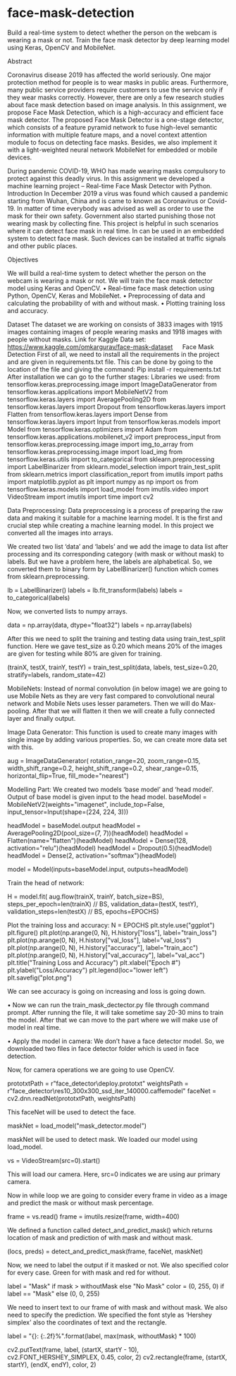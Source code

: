 # face-mask-detection
Build a real-time system to detect whether the person on the webcam is wearing a mask or not. Train the face mask detector by deep learning model using Keras, OpenCV and MobileNet.

Abstract

Coronavirus disease 2019 has affected the world seriously. One major protection method for people is to wear masks in public areas. Furthermore, many public service providers require customers to use the service only if they wear masks correctly. However, there are only a few research studies about face mask detection based on image analysis. In this assignment, we propose Face Mask Detection, which is a high-accuracy and efficient face mask detector. The proposed Face Mask Detector is a one-stage detector, which consists of a feature pyramid network to fuse high-level semantic information with multiple feature maps, and a novel context attention module to focus on detecting face masks. Besides, we also implement it with a light-weighted neural network MobileNet for embedded or mobile devices.

During pandemic COVID-19, WHO has made wearing masks compulsory to protect against this deadly virus. In this assignment we developed a machine learning project – Real-time Face Mask Detector with Python.
 
Introduction
In December 2019 a virus was found which caused a pandemic starting from Wuhan, China and is came to known as Coronavirus or Covid-19. In matter of time everybody was advised as well as order to use the mask for their own safety. Government also started punishing those not wearing mask by collecting fine. This project is helpful in such scenarios where it can detect face mask in real time. In can be used in an embedded system to detect face mask. Such devices can be installed at traffic signals and other public places.

Objectives

We will build a real-time system to detect whether the person on the webcam is wearing a mask or not. We will train the face mask detector model using Keras and OpenCV.
•	Real-time face mask detection using Python, OpenCV, Keras and MobileNet.
•	Preprocessing of data and calculating the probability of with and without mask.
•	Plotting training loss and accuracy.

Dataset
The dataset we are working on consists of 3833 images with 1915 images containing images of people wearing masks and 1918 images with people without masks.
Link for Kaggle Data set: https://www.kaggle.com/omkargurav/face-mask-dataset
 
Face Mask Detection
First of all, we need to install all the requirements in the project and are given in requirements.txt file. This can be done by going to the location of the file and giving the command:
Pip install -r requirements.txt
After installation we can go to the further stages:
Libraries we used:
from tensorflow.keras.preprocessing.image import ImageDataGenerator
from tensorflow.keras.applications import MobileNetV2
from tensorflow.keras.layers import AveragePooling2D
from tensorflow.keras.layers import Dropout
from tensorflow.keras.layers import Flatten
from tensorflow.keras.layers import Dense
from tensorflow.keras.layers import Input
from tensorflow.keras.models import Model
from tensorflow.keras.optimizers import Adam
from tensorflow.keras.applications.mobilenet_v2 import preprocess_input
from tensorflow.keras.preprocessing.image import img_to_array
from tensorflow.keras.preprocessing.image import load_img
from tensorflow.keras.utils import to_categorical
from sklearn.preprocessing import LabelBinarizer
from sklearn.model_selection import train_test_split
from sklearn.metrics import classification_report
from imutils import paths
import matplotlib.pyplot as plt
import numpy as np
import os
from tensorflow.keras.models import load_model
from imutils.video import VideoStream
import imutils
import time
import cv2


Data Preprocessing:
Data preprocessing is a process of preparing the raw data and making it suitable for a machine learning model. It is the first and crucial step while creating a machine learning model. In this project we converted all the images into arrays. 

We created two list ‘data’ and ‘labels’ and we add the image to data list after processing and its corresponding category (with mask or without mask) to labels. But we have a problem here, the labels are alphabetical. So, we converted them to binary form by LabelBinarizer() function which comes from sklearn.preprocessing.




lb = LabelBinarizer()
labels = lb.fit_transform(labels)
labels = to_categorical(labels)

Now, we converted lists to numpy arrays.

data = np.array(data, dtype="float32")
labels = np.array(labels)

After this we need to split the training and testing data using train_test_split function. Here we gave test_size as 0.20 which means 20% of the images are given for testing while 80% are given for training.

(trainX, testX, trainY, testY) = train_test_split(data, labels,
	test_size=0.20, stratify=labels, random_state=42)



MobileNets:
Instead of normal convolution (in below image) we are going to use Mobile Nets as they are very fast compared to convolutional neural network and Mobile Nets uses lesser parameters. Then we will do Max-pooling. After that we will flatten it then we will create a fully connected layer and finally output.
 



 
Image Data Generator: 
This function is used to create many images with single image by adding various properties. So, we can create more data set with this.

aug = ImageDataGenerator(
	rotation_range=20,
	zoom_range=0.15,
	width_shift_range=0.2,
	height_shift_range=0.2,
	shear_range=0.15,
	horizontal_flip=True,
	fill_mode="nearest")

Modelling Part: 
We created two models ‘base model’ and ‘head model’. Output of base model is given input to the head model. 
baseModel = MobileNetV2(weights="imagenet", include_top=False,
	input_tensor=Input(shape=(224, 224, 3)))

headModel = baseModel.output
headModel = AveragePooling2D(pool_size=(7, 7))(headModel)
headModel = Flatten(name="flatten")(headModel)
headModel = Dense(128, activation="relu")(headModel)
headModel = Dropout(0.5)(headModel)
headModel = Dense(2, activation="softmax")(headModel)

model = Model(inputs=baseModel.input, outputs=headModel)

Train the head of network:

H = model.fit(
	aug.flow(trainX, trainY, batch_size=BS),
	steps_per_epoch=len(trainX) // BS,
	validation_data=(testX, testY),
	validation_steps=len(testX) // BS,
	epochs=EPOCHS)

Plot the training loss and accuracy:
N = EPOCHS
plt.style.use("ggplot")
plt.figure()
plt.plot(np.arange(0, N), H.history["loss"], label="train_loss")
plt.plot(np.arange(0, N), H.history["val_loss"], label="val_loss")
plt.plot(np.arange(0, N), H.history["accuracy"], label="train_acc")
plt.plot(np.arange(0, N), H.history["val_accuracy"], label="val_acc")
plt.title("Training Loss and Accuracy")
plt.xlabel("Epoch #")
plt.ylabel("Loss/Accuracy")
plt.legend(loc="lower left")
plt.savefig("plot.png")
 
We can see accuracy is going on increasing and loss is going down.

•	Now we can run the train_mask_dectector.py file through command prompt. After running the file, it will take sometime say 20-30 mins to train the model. After that we can move to the part where we will make use of model in real time.

•	Apply the model in camera: We don’t have a face detector model. So, we downloaded two files in face detector folder which is used in face detection.

Now, for camera operations we are going to use OpenCV.

prototxtPath = r"face_detector\deploy.prototxt"
weightsPath = r"face_detector\res10_300x300_ssd_iter_140000.caffemodel"
faceNet = cv2.dnn.readNet(prototxtPath, weightsPath)

This faceNet will be used to detect the face.

maskNet = load_model("mask_detector.model")

maskNet will be used to detect mask. We loaded our model using load_model.


vs = VideoStream(src=0).start()

This will load our camera. Here, src=0 indicates we are using aur primary camera.


Now in while loop we are going to consider every frame in video as a image and predict the mask or without mask percentage.

frame = vs.read()
frame = imutils.resize(frame, width=400)

We defined a function called detect_and_predict_mask() which returns location of mask and prediction of with mask and without mask.

(locs, preds) = detect_and_predict_mask(frame, faceNet, maskNet)

Now, we need to label the output if it masked or not. We also specified color for every case. Green for with mask and red for without.

label = "Mask" if mask > withoutMask else "No Mask"
color = (0, 255, 0) if label == "Mask" else (0, 0, 255)

We need to insert text to our frame of with mask and without mask. We also need to specify the prediction. We specified the font style as ‘Hershey simplex’ also the coordinates of text and the rectangle.

label = "{}: {:.2f}%".format(label, max(mask, withoutMask) * 100)

cv2.putText(frame, label, (startX, startY - 10),
cv2.FONT_HERSHEY_SIMPLEX, 0.45, color, 2)
cv2.rectangle(frame, (startX, startY), (endX, endY), color, 2)

